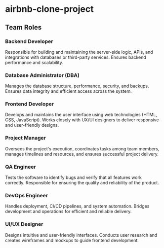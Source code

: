 # airbnb-clone-project
## Team Roles

### Backend Developer
Responsible for building and maintaining the server-side logic, APIs, and integrations with databases or third-party services. Ensures backend performance and scalability.

### Database Administrator (DBA)
Manages the database structure, performance, security, and backups. Ensures data integrity and efficient access across the system.

### Frontend Developer
Develops and maintains the user interface using web technologies (HTML, CSS, JavaScript). Works closely with UX/UI designers to deliver responsive and user-friendly designs.

### Project Manager
Oversees the project's execution, coordinates tasks among team members, manages timelines and resources, and ensures successful project delivery.

### QA Engineer
Tests the software to identify bugs and verify that all features work correctly. Responsible for ensuring the quality and reliability of the product.

### DevOps Engineer
Handles deployment, CI/CD pipelines, and system automation. Bridges development and operations for efficient and reliable delivery.

### UI/UX Designer
Designs intuitive and user-friendly interfaces. Conducts user research and creates wireframes and mockups to guide frontend development.
